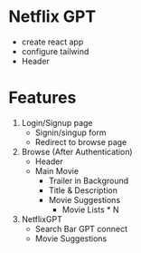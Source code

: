 # Netflix GPT
- create react app
- configure tailwind
- Header

# Features
1) Login/Signup page
   - Signin/singup form
   - Redirect to browse page
2) Browse (After Authentication)
   - Header
   - Main Movie
      - Trailer in Background
      - Title & Description
      - Movie Suggestions
         - Movie Lists * N
3) NetflixGPT
   - Search Bar GPT connect
   - Movie Suggestions

